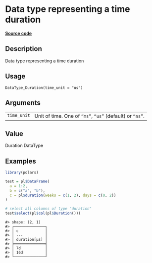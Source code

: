 

# Data type representing a time duration

[**Source code**](https://github.com/pola-rs/r-polars/tree/741f9cd2614b3302a4d033bcae447425e1b91191/R/datatype.R#L204)

## Description

Data type representing a time duration

## Usage

<pre><code class='language-R'>DataType_Duration(time_unit = "us")
</code></pre>

## Arguments

<table>
<tr>
<td style="white-space: nowrap; font-family: monospace; vertical-align: top">
<code id="DataType_Duration_:_time_unit">time_unit</code>
</td>
<td>
Unit of time. One of <code>“ms”</code>, <code>“us”</code> (default) or
<code>“ns”</code>.
</td>
</tr>
</table>

## Value

Duration DataType

## Examples

``` r
library(polars)

test = pl$DataFrame(
  a = 1:2,
  b = c("a", "b"),
  c = pl$duration(weeks = c(1, 2), days = c(0, 2))
)

# select all columns of type "duration"
test$select(pl$col(pl$Duration()))
```

    #> shape: (2, 1)
    #> ┌──────────────┐
    #> │ c            │
    #> │ ---          │
    #> │ duration[μs] │
    #> ╞══════════════╡
    #> │ 7d           │
    #> │ 16d          │
    #> └──────────────┘
